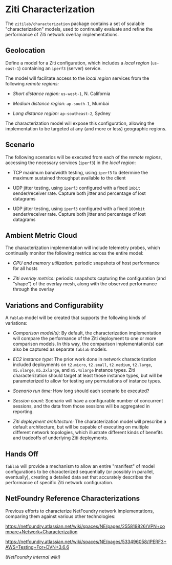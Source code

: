 # Ziti Characterization

The `zitilab/characterization` package contains a set of scalable "characterization" models, used to continually evaluate and refine the performance of Ziti network overlay implementations.

## Geolocation

Define a model for a Ziti configuration, which includes a _local region_ (`us-east-1`) containing an `iperf3` (server) service.

The model will facilitate access to the _local region_ services from the following _remote regions:_

* _Short distance region:_ `us-west-1`, N. California

* _Medium distance region:_ `ap-south-1`, Mumbai

* _Long distance region:_ `ap-southeast-2`, Sydney

The characterization model will expose this configuration, allowing the implementation to be targeted at any (and more or less) geographic regions.

## Scenario

The following scenarios will be executed from each of the _remote regions_, accessing the necessary services (`iperf3`) in the _local region_:

* TCP maximum bandwidth testing, using `iperf3` to determine the maximum sustained throughput available to the client

* UDP jitter testing, using `iperf3` configured with a fixed `1mbit` sender/receiver rate. Capture both jitter and percentage of lost datagrams

* UDP jitter testing, using `iperf3` configured with a fixed `100mbit` sender/receiver rate. Capture both jitter and percentage of lost datagrams

## Ambient Metric Cloud

The characterization implementation will include telemetry probes, which continually monitor the following metrics across the entire model:

* _CPU and memory utilization:_ periodic snapshots of host performance for all hosts

* _Ziti overlay metrics:_ periodic snapshots capturing the configuration (and "shape") of the overlay mesh, along with the observed performance through the overlay

## Variations and Configurability

A `fablab` model will be created that supports the following kinds of variations:

* _Comparison model(s):_ By default, the characterization implementation will compare the performance of the Ziti deployment to one or more comparison models. In this way, the comparison implementation(s) can also be captured as separate `fablab` models.

* _EC2 instance type:_ The prior work done in network characterization included deployments on `t2.micro`, `t2.small`, `t2.medium`, `t2.large`, `m5.xlarge`, `m5.2xlarge`, and `m5.4xlarge` instance types. Ziti characterization should target at least those instance types, but will be parameterized to allow for testing any permutations of instance types.

* _Scenario run time:_ How long should each scenario be executed?

* _Session count:_ Scenario will have a configurable number of concurrent sessions, and the data from those sessions will be aggregated in reporting.

* _Ziti deployment architecture:_ The characterization model will prescribe a default architecture, but will be capable of executing on multiple different network topologies, which illustrate different kinds of benefits and tradeoffs of underlying Ziti deployments.

## Hands Off

`fablab` will provide a mechanism to allow an entire "manifest" of model configurations to be characterized sequentially (or possibly in parallel, eventually), creating a detailed data set that accurately describes the performance of specific Ziti network configuration.

## NetFoundry Reference Characterizations

Previous efforts to characterize NetFoundry network implementations, comparing them against various other technologies:

https://netfoundry.atlassian.net/wiki/spaces/NE/pages/255819826/VPN+compare+Network+Characterization

https://netfoundry.atlassian.net/wiki/spaces/NE/pages/533496058/IPERF3+AWS+Testing+For+DVN+3.6.6

_(NetFoundry internal wiki)_